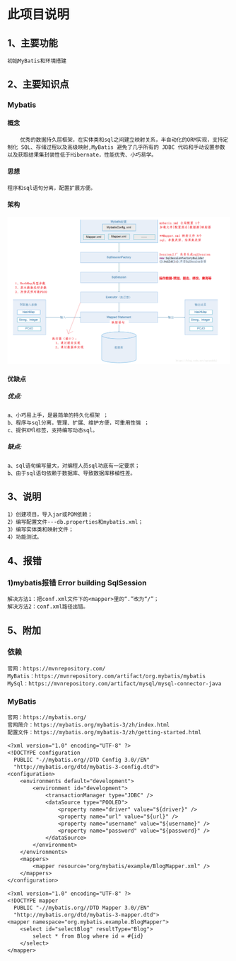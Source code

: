 # 此项目说明
## 1、主要功能
    初始MyBatis和环境搭建
## 2、主要知识点
### Mybatis
#### 概念
		优秀的数据持久层框架，在实体类和sql之间建立映射关系，半自动化的ORM实现，支持定制化 SQL、存储过程以及高级映射,MyBatis 避免了几乎所有的 JDBC 代码和手动设置参数以及获取结果集封装性低于Hibernate，性能优秀、小巧易学。
#### 思想
	程序和sql语句分离，配置扩展方便。
#### 架构

![](mybatis架构.png)

#### 优缺点
##### 优点: 
    a、小巧易上手，是最简单的持久化框架 ；
    b、程序与sql分离，管理、扩展、维护方便，可重用性强 ；
    c、提供XMl标签，支持编写动态sql。
##### 缺点:  
    a、sql语句编写量大，对编程人员sql功底有一定要求；
    b、由于sql语句依赖于数据库、导致数据库移植性差。
## 3、说明
	1）创建项目，导入jar或POM依赖；
	2）编写配置文件---db.properties和mybatis.xml；
	3）编写实体类和映射文件；
	4）功能测试。
## 4、报错
### 1)mybatis报错 Error building SqlSession
	解决方法1：把conf.xml文件下的<mapper>里的“.”改为“/”；
	解决方法2：conf.xml路径出错。
## 5、附加
### 依赖
	官网：https://mvnrepository.com/
	MyBatis：https://mvnrepository.com/artifact/org.mybatis/mybatis
	MySql：https://mvnrepository.com/artifact/mysql/mysql-connector-java
### MyBatis
	官网：https://mybatis.org/
	官网简介：https://mybatis.org/mybatis-3/zh/index.html
	配置文件：https://mybatis.org/mybatis-3/zh/getting-started.html
```
<?xml version="1.0" encoding="UTF-8" ?>
<!DOCTYPE configuration
  PUBLIC "-//mybatis.org//DTD Config 3.0//EN"
  "http://mybatis.org/dtd/mybatis-3-config.dtd">
<configuration>
	<environments default="development">
		<environment id="development">
			<transactionManager type="JDBC" />
			<dataSource type="POOLED">
				<property name="driver" value="${driver}" />
				<property name="url" value="${url}" />
				<property name="username" value="${username}" />
				<property name="password" value="${password}" />
			</dataSource>
		</environment>
	</environments>
	<mappers>
		<mapper resource="org/mybatis/example/BlogMapper.xml" />
	</mappers>
</configuration>
```
```
<?xml version="1.0" encoding="UTF-8" ?>
<!DOCTYPE mapper
  PUBLIC "-//mybatis.org//DTD Mapper 3.0//EN"
  "http://mybatis.org/dtd/mybatis-3-mapper.dtd">
<mapper namespace="org.mybatis.example.BlogMapper">
	<select id="selectBlog" resultType="Blog">
		select * from Blog where id = #{id}
	</select>
</mapper>
```

